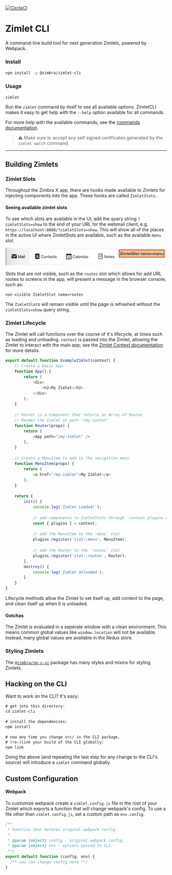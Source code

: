 [![CircleCI](https://circleci.com/gh/Zimbra/zimlet-cli.svg?style=shield&circle-token=770fdb94c5adb3ca436855b59c752a77fc4e7fed)](https://circleci.com/gh/Zimbra/zimlet-cli)

# Zimlet CLI

A command-line build tool for next generation Zimlets, powered by Webpack.

### Install

```sh
npm install -g @zimbra/zimlet-cli
```

### Usage

```
zimlet
```

Run the `zimlet` command by itself to see all available options. ZimletCLI makes it easy to get help with the `--help` option available for all commands.

For more help with the available commands, see the [commands documentation](https://github.com/pl12133/zimlet-cli/tree/docs/first-draft/docs/commands.md#TODOChange+Repo+To+Zimbra).

> :warning: Make sure to accept any self signed certificates generated by the `zimlet watch` command.

---

## Building Zimlets

### Zimlet Slots

Throughout the Zimbra X app, there are hooks made available to Zimlets for injecting components into the app. These hooks are called `ZimletSlots`.

#### Seeing available zimlet slots

To see which slots are available in the UI, add the query string `?zimletSlots=show` to the end of your URL for the webmail client, e.g. `https://localhost:8080/?zimletSlots=show`.  This will show all of the places in the active UI where ZimletSlots are available, such as the available `menu` slot:

 ![show slot](./showSlot.png)

Slots that are not visible, such as the `routes` slot which allows for add URL routes to screens in the app, will present a message in the browser console, such as:
```
non-visible ZimletSlot name=routes
```

The `ZimletSlot`s will remain visible until the page is refreshed without the `zimletSlots=show` query string.

### Zimlet Lifecycle

The Zimlet will call functions over the course of it's lifecycle, at times such as loading and unloading. `context` is passed into the Zimlet, allowing the Zimlet to interact with the main app; see the [Zimlet Context documentation](https://github.com/pl12133/zimlet-cli/tree/docs/first-draft/docs/zimlet-context.md#TODOChange+Repo+To+Zimbra) for more details.

```js
export default function ExampleZimlet(context) {
	// Create a basic App
	function App() {
		return (
			<div>
				<h2>My Zimlet</h2>
			</div>
		);
	}

	// Router is a Component that returns an Array of Routes
	// Render the Zimlet at path "/my-zimlet"
	function Router(props) {
		return [
			<App path="/my-zimlet" />
		];
	}

	// Create a MenuItem to add to the navigation menu
	function MenuItem(props) {
		return (
			<a href="/my-zimlet">My Zimlet</a>
		);
	}

	return {
		init() {
			console.log('Zimlet Loaded!');

			// add components to ZimletSlots through `context.plugins.register`
			const { plugins } = context;

			// add the MenuItem to the `menu` slot
			plugins.register('slot::menu', MenuItem);

			// add the Router to the `routes` slot
			plugins.register('slot::routes', Router);
		},
		destroy() {
			console.log('Zimlet Unloaded');
		}
	}
}
```

Lifecycle methods allow the Zimlet to set itself up, add content to the page, and clean itself up when it is unloaded.

#### Gotchas

The Zimlet is evaluated in a seperate window with a clean environment. This means common global values like `window.location` will not be available. Instead, many global values are available in the Redux store.

### Styling Zimlets

The [`@zimbra/zm-x-ui`](https://github.com/Zimbra/zm-x-ui) package has many styles and mixins for styling Zimlets.

## Hacking on the CLI

Want to work on the CLI? It's easy:

```
# get into this directory:
cd zimlet-cli

# install the dependencies:
npm install

# now any time you change src/ in the CLI package,
# (re-)link your build of the CLI globally:
npm link
```

Doing the above (and repeating the last step for any change to the CLI's source) will introduce a `zimlet` command globally.


## Custom Configuration

#### Webpack

To customize webpack create a `zimlet.config.js` file in the root of your Zimlet which exports a function that will change webpack's config. To use a file other than `zimlet.config.js`, set a custom path as `env.config`.

```js
/**
 * Function that mutates original webpack config.
 *
 * @param {object} config - original webpack config.
 * @param {object} env - options passed to CLI.
 **/
export default function (config, env) {
  /** you can change config here **/
}
```
